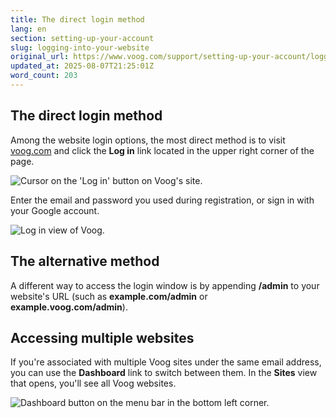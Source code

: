 ```yaml
---
title: The direct login method
lang: en
section: setting-up-your-account
slug: logging-into-your-website
original_url: https://www.voog.com/support/setting-up-your-account/logging-into-your-website
updated_at: 2025-08-07T21:25:01Z
word_count: 203
---
```

## The direct login method

Among the website login options, the most direct method is to visit [voog.com](https://www.voog.com/) and click the **Log in** link located in the upper right corner of the page.

![Cursor on the 'Log in' button on Voog's site.](https://media.voog.com/0000/0036/2183/photos/Logging_into_your_website1_block.png "Cursor on the 'Log in' button on Voog's site.")

Enter the email and password you used during registration, or sign in with your Google account.  

![Log in view of Voog.](https://media.voog.com/0000/0036/2183/photos/login_2024_block.png "Log in view of Voog.")

## The alternative method

A different way to access the login window is by appending **/admin** to your website's URL (such as **example.com/admin** or **example.voog.com/admin**).

## Accessing multiple websites

If you're associated with multiple Voog sites under the same email address, you can use the **Dashboard** link to switch between them. In the **Sites** view that opens, you'll see all Voog websites.

![Dashboard button on the menu bar in the bottom left corner.](https://media.voog.com/0000/0036/2183/photos/dashboard_block.webp "Dashboard button on the menu bar in the bottom left corner.")
